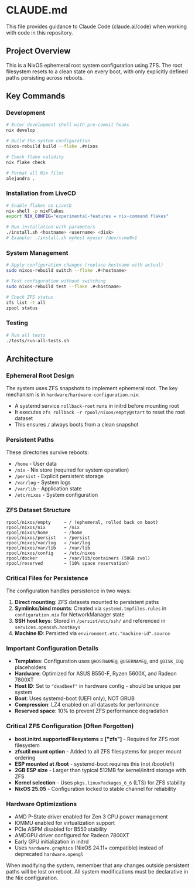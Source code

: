 # CLAUDE.md

This file provides guidance to Claude Code (claude.ai/code) when working with code in this repository.

## Project Overview

This is a NixOS ephemeral root system configuration using ZFS. The root filesystem resets to a clean state on every boot, with only explicitly defined paths persisting across reboots.

## Key Commands

### Development
```bash
# Enter development shell with pre-commit hooks
nix develop

# Build the system configuration
nixos-rebuild build --flake .#nixos

# Check flake validity
nix flake check

# Format all Nix files
alejandra .
```

### Installation from LiveCD
```bash
# Enable flakes on LiveCD
nix-shell -p nixFlakes
export NIX_CONFIG="experimental-features = nix-command flakes"

# Run installation with parameters
./install.sh <hostname> <username> <disk>
# Example: ./install.sh myhost myuser /dev/nvme0n1
```

### System Management
```bash
# Apply configuration changes (replace hostname with actual)
sudo nixos-rebuild switch --flake .#<hostname>

# Test configuration without switching
sudo nixos-rebuild test --flake .#<hostname>

# Check ZFS status
zfs list -t all
zpool status
```

### Testing
```bash
# Run all tests
./tests/run-all-tests.sh
```

## Architecture

### Ephemeral Root Design
The system uses ZFS snapshots to implement ephemeral root. The key mechanism is in `hardware/hardware-configuration.nix`:
- A systemd service `rollback-root` runs in initrd before mounting root
- It executes `zfs rollback -r rpool/nixos/empty@start` to reset the root dataset
- This ensures `/` always boots from a clean snapshot

### Persistent Paths
These directories survive reboots:
- `/home` - User data
- `/nix` - Nix store (required for system operation)
- `/persist` - Explicit persistent storage
- `/var/log` - System logs
- `/var/lib` - Application state
- `/etc/nixos` - System configuration

### ZFS Dataset Structure
```
rpool/nixos/empty     → / (ephemeral, rolled back on boot)
rpool/nixos/nix       → /nix
rpool/nixos/home      → /home
rpool/nixos/persist   → /persist
rpool/nixos/var/log   → /var/log
rpool/nixos/var/lib   → /var/lib
rpool/nixos/config    → /etc/nixos
rpool/docker          → /var/lib/containers (50GB zvol)
rpool/reserved        → (10% space reservation)
```

### Critical Files for Persistence
The configuration handles persistence in two ways:

1. **Direct mounting**: ZFS datasets mounted to persistent paths
2. **Symlinks/bind mounts**: Created via `systemd.tmpfiles.rules` in `configuration.nix` for NetworkManager state
3. **SSH host keys**: Stored in `/persist/etc/ssh/` and referenced in `services.openssh.hostKeys`
4. **Machine ID**: Persisted via `environment.etc."machine-id".source`

### Important Configuration Details
- **Templates**: Configuration uses `@HOSTNAME@`, `@USERNAME@`, and `@DISK_ID@` placeholders
- **Hardware**: Optimized for ASUS B550-F, Ryzen 5600X, and Radeon 7800XT
- **Host ID**: Set to `"deadbeef"` in hardware config - should be unique per system
- **Boot**: Uses systemd-boot (UEFI only), NOT GRUB
- **Compression**: LZ4 enabled on all datasets for performance
- **Reserved space**: 10% to prevent ZFS performance degradation

### Critical ZFS Configuration (Often Forgotten)
- **boot.initrd.supportedFilesystems = ["zfs"]** - Required for ZFS root filesystem
- **zfsutil mount option** - Added to all ZFS filesystems for proper mount ordering
- **ESP mounted at /boot** - systemd-boot requires this (not /boot/efi)
- **2GB ESP size** - Larger than typical 512MB for kernel/initrd storage with ZFS
- **Kernel selection** - Uses `pkgs.linuxPackages_6_6` (LTS) for ZFS stability
- **NixOS 25.05** - Configuration locked to stable channel for reliability

### Hardware Optimizations
- AMD P-State driver enabled for Zen 3 CPU power management
- IOMMU enabled for virtualization support
- PCIe ASPM disabled for B550 stability
- AMDGPU driver configured for Radeon 7800XT
- Early GPU initialization in initrd
- Uses `hardware.graphics` (NixOS 24.11+ compatible) instead of deprecated `hardware.opengl`

When modifying the system, remember that any changes outside persistent paths will be lost on reboot. All system modifications must be declarative in the Nix configuration.
